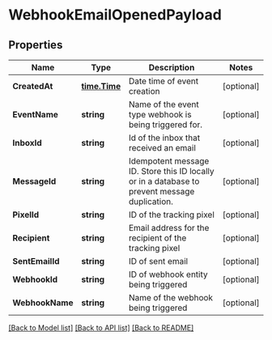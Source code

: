 # WebhookEmailOpenedPayload

## Properties

Name | Type | Description | Notes
------------ | ------------- | ------------- | -------------
**CreatedAt** | [**time.Time**](time.Time) | Date time of event creation | [optional] 
**EventName** | **string** | Name of the event type webhook is being triggered for. | [optional] 
**InboxId** | **string** | Id of the inbox that received an email | [optional] 
**MessageId** | **string** | Idempotent message ID. Store this ID locally or in a database to prevent message duplication. | [optional] 
**PixelId** | **string** | ID of the tracking pixel | [optional] 
**Recipient** | **string** | Email address for the recipient of the tracking pixel | [optional] 
**SentEmailId** | **string** | ID of sent email | [optional] 
**WebhookId** | **string** | ID of webhook entity being triggered | [optional] 
**WebhookName** | **string** | Name of the webhook being triggered | [optional] 

[[Back to Model list]](../README#documentation-for-models) [[Back to API list]](../README#documentation-for-api-endpoints) [[Back to README]](../README)


